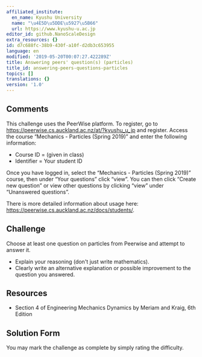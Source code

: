 ```yaml
---
affiliated_institute:
  en_name: Kyushu University
  name: "\u4E5D\u5DDE\u5927\u5B66"
  url: https://www.kyushu-u.ac.jp
editor_id: github.NanoScaleDesign
extra_resources: {}
id: d7c688fc-38b9-430f-a10f-d2db3c653955
language: en
modified: '2019-05-20T00:07:27.422289Z'
title: Answering peers' question(s) (particles)
title_id: answering-peers-questions-particles
topics: []
translations: {}
version: '1.0'
---
```


## Comments
This challenge uses the PeerWise platform. To register, go to https://peerwise.cs.auckland.ac.nz/at/?kyushu_u_jp and register. Access the course “Mechanics - Particles (Spring 2019)” and enter the following information:

- Course ID = (given in class)
- Identifier = Your student ID

Once you have logged in, select the “Mechanics - Particles (Spring 2019)” course, then under “Your questions” click “view”. You can then click “Create new question” or view other questions by clicking “view” under “Unanswered questions”.

There is more detailed information about usage here: https://peerwise.cs.auckland.ac.nz/docs/students/.


## Challenge

Choose at least one question on particles from Peerwise and attempt to answer it.

- Explain your reasoning (don't just write mathematics).
- Clearly write an alternative explanation or possible improvement to the question you answered.

## Resources

- Section 4 of Engineering Mechanics Dynamics by Meriam and Kraig, 6th Edition

## Solution Form
You may mark the challenge as complete by simply rating the difficulty.
